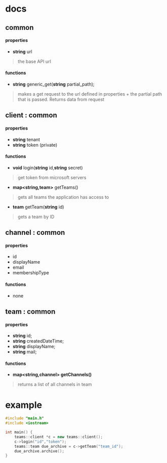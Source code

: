 # docs

## common
#### properties
- **string** url
> the base API url
#### functions
- **string** generic_get(**string** partial_path);
> makes a get request to the url defined in properties + the partial path that is passed. Returns data from request

## client : common
#### properties
- **string** tenant
- **string** token (private)
#### functions
- **void** login(**string** id,**string** secret)
> get token from microsoft servers
- **map\<string,team\>** getTeams()
> gets all teams the application has access to
- **team** getTeam(**string** id)
> gets a team by ID

## channel : common
#### properties
- id
- displayName
- email
- membershipType
#### functions
- none

## team : common
#### properties
- **string** id;
- **string** createdDateTime;
- **string** displayName;
- **string** mail;  
#### functions
- **map\<string,channel\> getChannels()**
> returns a list of all channels in team

# example
```cpp
#include "main.h"
#include <iostream>

int main() {
    teams::client *c = new teams::client();
    c->login("id","token");
    teams::team due_archive = c->getTeam("team_id");
    due_archive.archive();
}
```